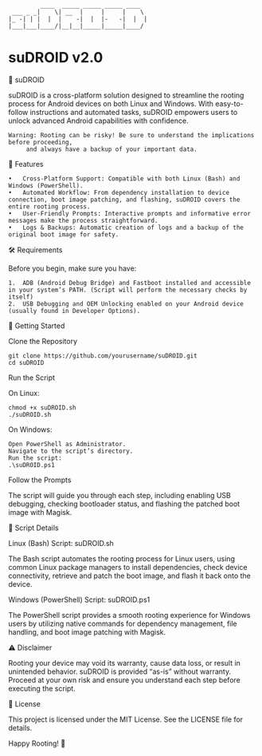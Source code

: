 	                                       
	         ____  _____ _____ _____ ____  
	 ___ _ _|    \| __  |     |     |    \ 
	|_ -| | |  |  |    -|  |  |-   -|  |  |
	|___|___|____/|__|__|_____|_____|____/ 
                                       
# suDROID v2.0

🌌 suDROID

suDROID is a cross-platform solution designed to streamline the rooting process for Android devices on both Linux and Windows. With easy-to-follow instructions and automated tasks, suDROID empowers users to unlock advanced Android capabilities with confidence.

	Warning: Rooting can be risky! Be sure to understand the implications before proceeding, 
 		 and always have a backup of your important data.

🚀 Features

	•	Cross-Platform Support: Compatible with both Linux (Bash) and Windows (PowerShell).
	•	Automated Workflow: From dependency installation to device connection, boot image patching, and flashing, suDROID covers the entire rooting process.
	•	User-Friendly Prompts: Interactive prompts and informative error messages make the process straightforward.
	•	Logs & Backups: Automatic creation of logs and a backup of the original boot image for safety.

🛠 Requirements

Before you begin, make sure you have:

	1.	ADB (Android Debug Bridge) and Fastboot installed and accessible in your system’s PATH. (Script will perform the necessary checks by itself)
	2.	USB Debugging and OEM Unlocking enabled on your Android device (usually found in Developer Options).

🔧 Getting Started

Clone the Repository

	git clone https://github.com/yourusername/suDROID.git
	cd suDROID

Run the Script

On Linux:
   
	chmod +x suDROID.sh
	./suDROID.sh

On Windows:
   
	Open PowerShell as Administrator.
	Navigate to the script’s directory.
	Run the script:
	.\suDROID.ps1

Follow the Prompts

The script will guide you through each step, including enabling USB debugging, checking bootloader status, and flashing the patched boot image with Magisk.

📜 Script Details

Linux (Bash) Script: suDROID.sh

The Bash script automates the rooting process for Linux users, using common Linux package managers to install dependencies, check device connectivity, retrieve and patch the boot image, and flash it back onto the device.

Windows (PowerShell) Script: suDROID.ps1

The PowerShell script provides a smooth rooting experience for Windows users by utilizing native commands for dependency management, file handling, and boot image patching with Magisk.

⚠️ Disclaimer

Rooting your device may void its warranty, cause data loss, or result in unintended behavior. suDROID is provided “as-is” without warranty. Proceed at your own risk and ensure you understand each step before executing the script.

📜 License

This project is licensed under the MIT License. See the LICENSE file for details.

Happy Rooting! 🌟
